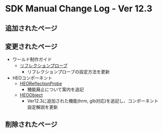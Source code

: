 # SDK Manual Change Log - Ver 12.3

## 追加されたページ

## 変更されたページ

- ワールド制作ガイド
  - [リフレクションプローブ](https://vrhikky.github.io/VketCloudSDK_Documents/12.3/ja/WorldMakingGuide/ReflectionProbe.html)
    - リフレクションプローブの設定方法を更新
- HEOコンポーネント
  - [HEOReflectionProbe](https://vrhikky.github.io/VketCloudSDK_Documents/12.3/ja/HEOComponents/HEOReflectionProbe.html)
    - 機能廃止について案内を追記
  - [HEOObject](https://vrhikky.github.io/VketCloudSDK_Documents/12.3/ja/HEOComponents/HEOObject.html)
    - Ver12.3に追加された機能(hrm, glb対応)を追記し、コンポーネント設定解説を更新

## 削除されたページ
